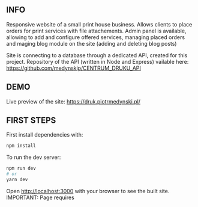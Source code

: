 ## INFO
Responsive website of a small print house business. Allows clients to place orders for print services with file attachements. Admin panel is available, allowing to add and configure offered services, managing placed orders and maging blog module on the site (adding and deleting blog posts)

Site is connecting to a database through a dedicated API, created for this project. Repository of the API (written in Node and Express) vailable here: https://github.com/medynskip/CENTRUM_DRUKU_API

## DEMO
Live preview of the site: https://druk.piotrmedynski.pl/ 

## FIRST STEPS
First install dependencies with:
```bash
npm install 
```

To run the dev server:
```bash
npm run dev
# or
yarn dev
```

Open [http://localhost:3000](http://localhost:3000) with your browser to see the built site.
IMPORTANT: Page requires 
